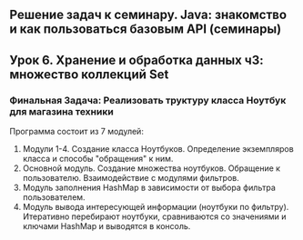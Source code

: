 ## Решение задач к семинару. Java: знакомство и как пользоваться базовым API (семинары) ##
## Урок 6. Хранение и обработка данных ч3: множество коллекций Set ##

### Финальная Задача: Реализовать труктуру класса Ноутбук для магазина техники ###

Программа состоит из 7 модулей:

1. Модули 1-4. Создание класса Ноутбуков. Определение экземпляров класса и способы "обращения" к ним.
2. Основной модуль. Создание множества ноутбуков. Обращение к пользователю. Взаимодействие с модулями фильтров.
3. Модуль заполнения HashMap в зависимости от выбора фильтра пользователем. 
4. Модуль вывода интересующей информации (ноутбуки по фильтру). Итеративно перебирают ноутбуки, сравниваются со значениями и ключами HashMap и выводятся в консоль.